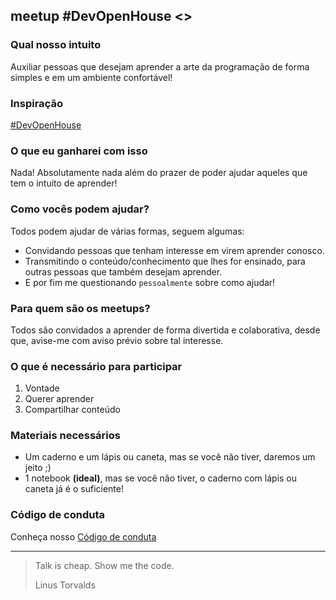 ## meetup #DevOpenHouse <>

### Qual nosso intuito
Auxiliar pessoas que desejam aprender a arte da programação de forma simples e em um ambiente confortável!

### Inspiração
[#DevOpenHouse](https://github.com/devopenhouse/devopenhouse.github.io)

### O que eu ganharei com isso
Nada! Absolutamente nada além do prazer de poder ajudar aqueles que tem o intuito de aprender!

### Como vocês podem ajudar?
Todos podem ajudar de várias formas, seguem algumas:
- Convidando pessoas que tenham interesse em virem aprender conosco.
- Transmitindo o conteúdo/conhecimento que lhes for ensinado, para outras pessoas que também desejam aprender.
- E por fim me questionando `pessoalmente` sobre como ajudar!


### Para quem são os meetups?
Todos são convidados a aprender de forma divertida e colaborativa, desde que, avise-me com aviso prévio sobre tal interesse.

### O que é necessário para participar
1. Vontade
2. Querer aprender
3. Compartilhar conteúdo

### Materiais necessários
- Um caderno e um lápis ou caneta, mas se você não tiver, daremos um jeito ;)
- 1 notebook **(ideal)**, mas se você não tiver, o caderno com lápis ou caneta já é o suficiente!

### Código de conduta
Conheça nosso [Código de conduta](./codigo-de-conduta.md)

----------

> Talk is cheap. Show me the code.
>
> Linus Torvalds
